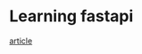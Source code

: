# Learning fastapi
[article](https://dev.to/danchei99/getting-started-with-fast-api-and-docker-part-1-54oo)
